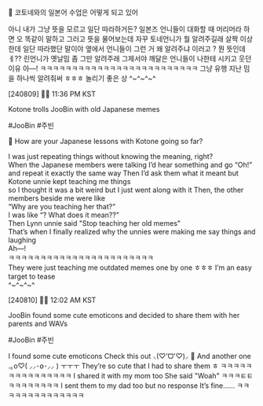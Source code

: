 🫧 코토네와의 일본어 수업은 어떻게 되고 있어

아니 내가 그냥 뜻을 모르고 일단 따라하거든?
일본즈 언니들이 대화할 때
머리머라 하면 오 똑같이 말하고
그러고 뜻을 물어보는데
자꾸 토네언니가 뭘 알려주길래
살짝 이상한데
일단 따라했단 말이야
옆에서 언니들이 그런 거 왜 알려주냐 이러고
? 뭔 뜻인데ㅔ??
린언니가
옛날밈 좀 그만 알려주래
그제서야 깨달은
언니들이 나한테 시키고 웃던 이유
아—!
ㅋㅋㅋㅋㅋㅋㅋㅋㅋㅋㅋㅋㅋㅋㅋㅋㅋㅋㅋㅋㅋㅋㅋㅋㅋ
그냥 유행 지난 밈을
하나씩 알려줘써 ㅎㅎㅎ
놀리기 좋은 상
^~^~^~^


[240809] 🐣💭 11:36 PM KST

Kotone trolls JooBin with old Japanese memes

#JooBin #주빈


🫧 How are your Japanese lessons with Kotone going so far?

I was just repeating things without knowing the meaning, right?  
When the Japanese members were talking
I’d hear something and go “Oh!” and repeat it exactly the same way 
Then I’d ask them what it meant
but Kotone unnie kept teaching me things  
so I thought it was a bit weird but I just went along with it 
Then, the other members beside me were like  
“Why are you teaching her that?”  
I was like “? What does it mean??”  
Then Lynn unnie said "Stop teaching her old memes"  
That’s when I finally realized why the unnies were making me say things and laughing  
Ah—!  
ㅋㅋㅋㅋㅋㅋㅋㅋㅋㅋㅋㅋㅋㅋㅋㅋㅋㅋㅋㅋㅋㅋㅋ  
They were just teaching me outdated memes one by one ㅎㅎㅎ 
I’m an easy target to tease  
^~^~^~^  






[240810] 🐣💭 12:02 AM KST

JooBin found some cute emoticons and decided to share them with her parents and WAVs

#JooBin #주빈


I found some cute emoticons
Check this out
⸜(♡'ᗜ'♡)⸝
🥹
And another one
.｡o♡( ⸝⸝･໐･⸝⸝ )
ㅜㅜㅜ
They’re so cute that I had to share them
ㅎ
ㅋㅋㅋㅋㅋㅋㅋㅋㅋㅋㅋㅋㅋㅋㅋ
I shared it with my mom too
She said "Woah"
ㅋㅋㅋㅌㅌㅋㅋㅋㅋㅋㅋㅋㅋ
I sent them to my dad too but no response
It’s fine……
ㅋㅋㅋㅋㅋㅋㅋㅋㅋㅋㅋㅋㅋㅋ
